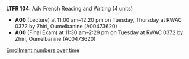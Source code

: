 **LTFR 104**: Adv French Reading and Writing (4 units)

- **A00** (Lecture) at 11:00 am–12:20 pm on Tuesday, Thursday at RWAC 0372 by Zhiri, Oumelbanine (A00473620)
- **A00** (Final Exam) at 11:30 am–2:29 pm on Tuesday at RWAC 0372 by Zhiri, Oumelbanine (A00473620)

[Enrollment numbers over time](./LTFR104.tsv)
